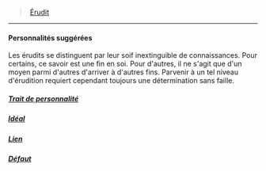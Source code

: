 ﻿> [Érudit](hd_background_erudit.md)

---

#### Personnalités suggérées

Les érudits se distinguent par leur soif inextinguible de connaissances. Pour certains, ce savoir est une fin en soi. Pour d'autres, il ne s'agit que d'un moyen parmi d'autres d'arriver à d'autres fins. Parvenir à un tel niveau d'érudition requiert cependant toujours une détermination sans faille.



##### [Trait de personnalité](hd_background_erudit_trait_de_personnalite.md)



##### [Idéal](hd_background_erudit_ideal.md)



##### [Lien](hd_background_erudit_lien.md)



##### [Défaut](hd_background_erudit_defaut.md)

